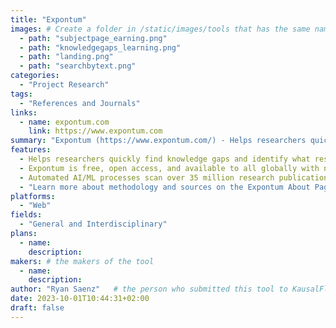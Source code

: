 ```yaml
---
title: "Expontum"
images: # Create a folder in /static/images/tools that has the same name as this current markdown file and place the images there. We only need the file name here. If this is not clear, please refer to existing tools as references.
  - path: "subjectpage_earning.png"
  - path: "knowledgegaps_learning.png"
  - path: "landing.png"
  - path: "searchbytext.png"
categories:
  - "Project Research"
tags:
  - "References and Journals"
links:
  - name: expontum.com
    link: https://www.expontum.com
summary: "Expontum (https://www.expontum.com/) - Helps researchers quickly find knowledge gaps and identify what research projects have been completed before."
features:
  - Helps researchers quickly find knowledge gaps and identify what research projects have been completed before. 
  - Expontum is free, open access, and available to all globally with no paid versions of the site. 
  - Automated AI/ML processes scan over 35 million research publications (200+ million by the end of 2023) 24/7 so this website is constantly updating.
  - "Learn more about methodology and sources on the Expontum About Page (https://www.expontum.com/about.php/)."
platforms:
  - "Web"
fields:
  - "General and Interdisciplinary"
plans:
  - name:
    description:
makers: # the makers of the tool
  - name:
    description:
author: "Ryan Saenz"   # the person who submitted this tool to KausalFlow
date: 2023-10-01T10:44:31+02:00
draft: false
---
```

